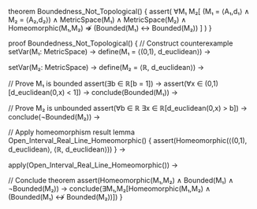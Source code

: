 theorem Boundedness_Not_Topological() {
  assert(
    ∀M₁ M₂[
      (M₁ = ⟨A₁,d₁⟩ ∧ M₂ = ⟨A₂,d₂⟩) ∧
      MetricSpace(M₁) ∧ MetricSpace(M₂) ∧
      Homeomorphic(M₁,M₂) ⇏
      (Bounded(M₁) ↔ Bounded(M₂))
    ]
  )
}

proof Boundedness_Not_Topological() {
  // Construct counterexample
  setVar(M₁: MetricSpace) →
  define(M₁ = ⟨(0,1), d_euclidean⟩) →
  
  setVar(M₂: MetricSpace) →
  define(M₂ = ⟨ℝ, d_euclidean⟩) →

  // Prove M₁ is bounded
  assert(∃b ∈ ℝ[b = 1]) →
  assert(∀x ∈ (0,1)[d_euclidean(0,x) < 1]) →
  conclude(Bounded(M₁)) →

  // Prove M₂ is unbounded
  assert(∀b ∈ ℝ ∃x ∈ ℝ[d_euclidean(0,x) > b]) →
  conclude(¬Bounded(M₂)) →

  // Apply homeomorphism result
  lemma Open_Interval_Real_Line_Homeomorphic() {
    assert(Homeomorphic(⟨(0,1), d_euclidean⟩, ⟨ℝ, d_euclidean⟩))
  } →
  
  apply(Open_Interval_Real_Line_Homeomorphic()) →
  
  // Conclude theorem
  assert(Homeomorphic(M₁,M₂) ∧ Bounded(M₁) ∧ ¬Bounded(M₂)) →
  conclude(∃M₁,M₂[Homeomorphic(M₁,M₂) ∧ (Bounded(M₁) ↮ Bounded(M₂))])
}